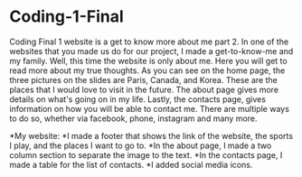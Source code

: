 # Coding-1-Final
Coding Final 1 website is a get to know more about me part 2. In one of the websites that you made us do for our project, I made a get-to-know-me and my family. Well, this time the website is only about me. Here you will get to read more about my true thoughts. As you can see on the home page, the three pictures on the slides are Paris, Canada, and Korea. These are the places that I would love to visit in the future. The about page gives more details on what's going on in my life. Lastly, the contacts page, gives information on how you will be able to contact me. There are multiple ways to do so, whether via facebook, phone, instagram and many more.

*My website:
*I made a footer that shows the link of the website, the sports I play, and the places I want to go to.
*In the about page, I made a two column section to separate the image to the text.
*In the contacts page, I made a table for the list of contacts.
*I added social media icons.
